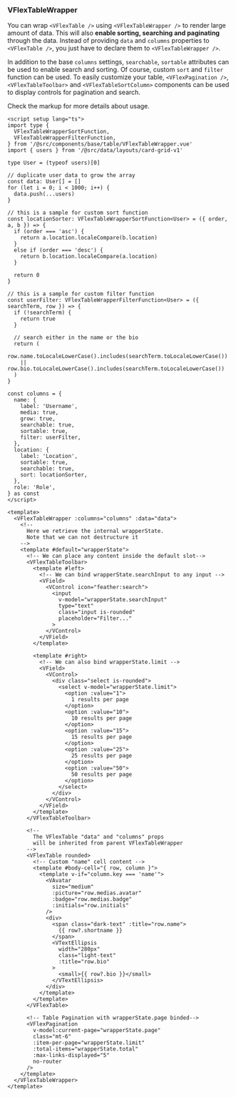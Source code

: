 ### VFlexTableWrapper

You can wrap `<VFlexTable />` using `<VFlexTableWrapper />` to render large
amount of data.
This will also **enable sorting, searching and paginating** through the data.
Instead of providing `data` and `columns` properties to `<VFlexTable />`,
you just have to declare them to `<VFlexTableWrapper />`.

In addition to the base `columns` settings, `searchable`, `sortable` attributes
can be used to enable search and sorting. Of course, custom `sort` and `filter`
function can be used. To easily customize your table, `<VFlexPagination />`, `<VFlexTableToolbar>`
and `<VFlexTableSortColumn>` components can be used
to display controls for pagination and search.

Check the markup for more details about usage.

<!--code-->

```vue
<script setup lang="ts">
import type {
  VFlexTableWrapperSortFunction,
  VFlexTableWrapperFilterFunction,
} from '/@src/components/base/table/VFlexTableWrapper.vue'
import { users } from '/@src/data/layouts/card-grid-v1'

type User = (typeof users)[0]

// duplicate user data to grow the array
const data: User[] = []
for (let i = 0; i < 1000; i++) {
  data.push(...users)
}

// this is a sample for custom sort function
const locationSorter: VFlexTableWrapperSortFunction<User> = ({ order, a, b }) => {
  if (order === 'asc') {
    return a.location.localeCompare(b.location)
  }
  else if (order === 'desc') {
    return b.location.localeCompare(a.location)
  }

  return 0
}

// this is a sample for custom filter function
const userFilter: VFlexTableWrapperFilterFunction<User> = ({ searchTerm, row }) => {
  if (!searchTerm) {
    return true
  }

  // search either in the name or the bio
  return (
    row.name.toLocaleLowerCase().includes(searchTerm.toLocaleLowerCase())
    || row.bio.toLocaleLowerCase().includes(searchTerm.toLocaleLowerCase())
  )
}

const columns = {
  name: {
    label: 'Username',
    media: true,
    grow: true,
    searchable: true,
    sortable: true,
    filter: userFilter,
  },
  location: {
    label: 'Location',
    sortable: true,
    searchable: true,
    sort: locationSorter,
  },
  role: 'Role',
} as const
</script>

<template>
  <VFlexTableWrapper :columns="columns" :data="data">
    <!--
      Here we retrieve the internal wrapperState.
      Note that we can not destructure it
    -->
    <template #default="wrapperState">
      <!-- We can place any content inside the default slot-->
      <VFlexTableToolbar>
        <template #left>
          <!-- We can bind wrapperState.searchInput to any input -->
          <VField>
            <VControl icon="feather:search">
              <input
                v-model="wrapperState.searchInput"
                type="text"
                class="input is-rounded"
                placeholder="Filter..."
              >
            </VControl>
          </VField>
        </template>

        <template #right>
          <!-- We can also bind wrapperState.limit -->
          <VField>
            <VControl>
              <div class="select is-rounded">
                <select v-model="wrapperState.limit">
                  <option :value="1">
                    1 results per page
                  </option>
                  <option :value="10">
                    10 results per page
                  </option>
                  <option :value="15">
                    15 results per page
                  </option>
                  <option :value="25">
                    25 results per page
                  </option>
                  <option :value="50">
                    50 results per page
                  </option>
                </select>
              </div>
            </VControl>
          </VField>
        </template>
      </VFlexTableToolbar>

      <!--
        The VFlexTable "data" and "columns" props
        will be inherited from parent VFlexTableWrapper
      -->
      <VFlexTable rounded>
        <!-- Custom "name" cell content -->
        <template #body-cell="{ row, column }">
          <template v-if="column.key === 'name'">
            <VAvatar
              size="medium"
              :picture="row.medias.avatar"
              :badge="row.medias.badge"
              :initials="row.initials"
            />
            <div>
              <span class="dark-text" :title="row.name">
                {{ row?.shortname }}
              </span>
              <VTextEllipsis
                width="280px"
                class="light-text"
                :title="row.bio"
              >
                <small>{{ row?.bio }}</small>
              </VTextEllipsis>
            </div>
          </template>
        </template>
      </VFlexTable>

      <!-- Table Pagination with wrapperState.page binded-->
      <VFlexPagination
        v-model:current-page="wrapperState.page"
        class="mt-6"
        :item-per-page="wrapperState.limit"
        :total-items="wrapperState.total"
        :max-links-displayed="5"
        no-router
      />
    </template>
  </VFlexTableWrapper>
</template>
```

<!--/code-->
